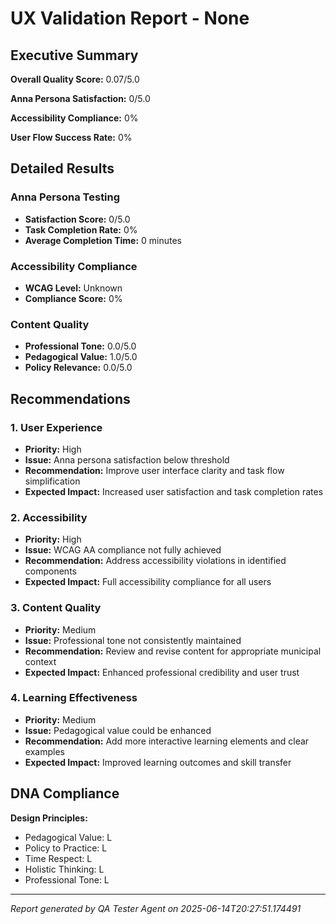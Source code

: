 # UX Validation Report - None

## Executive Summary

**Overall Quality Score:** 0.07/5.0

**Anna Persona Satisfaction:** 0/5.0

**Accessibility Compliance:** 0%

**User Flow Success Rate:** 0%

## Detailed Results

### Anna Persona Testing
- **Satisfaction Score:** 0/5.0
- **Task Completion Rate:** 0%
- **Average Completion Time:** 0 minutes

### Accessibility Compliance
- **WCAG Level:** Unknown
- **Compliance Score:** 0%

### Content Quality
- **Professional Tone:** 0.0/5.0
- **Pedagogical Value:** 1.0/5.0
- **Policy Relevance:** 0.0/5.0

## Recommendations

### 1. User Experience
- **Priority:** High
- **Issue:** Anna persona satisfaction below threshold
- **Recommendation:** Improve user interface clarity and task flow simplification
- **Expected Impact:** Increased user satisfaction and task completion rates

### 2. Accessibility
- **Priority:** High
- **Issue:** WCAG AA compliance not fully achieved
- **Recommendation:** Address accessibility violations in identified components
- **Expected Impact:** Full accessibility compliance for all users

### 3. Content Quality
- **Priority:** Medium
- **Issue:** Professional tone not consistently maintained
- **Recommendation:** Review and revise content for appropriate municipal context
- **Expected Impact:** Enhanced professional credibility and user trust

### 4. Learning Effectiveness
- **Priority:** Medium
- **Issue:** Pedagogical value could be enhanced
- **Recommendation:** Add more interactive learning elements and clear examples
- **Expected Impact:** Improved learning outcomes and skill transfer

## DNA Compliance

**Design Principles:**
- Pedagogical Value: L
- Policy to Practice: L
- Time Respect: L
- Holistic Thinking: L
- Professional Tone: L

---

*Report generated by QA Tester Agent on 2025-06-14T20:27:51.174491*
